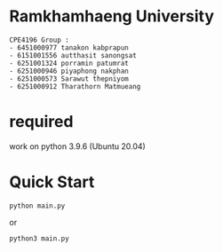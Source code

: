 # Ramkhamhaeng University
```
CPE4196 Group :
- 6451000977 tanakon kabprapun
- 6151001556 autthasit sanongsat
- 6251001324 porramin patumrat
- 6251000946 piyaphong nakphan
- 6251000573 Sarawut thepniyom
- 6251000912 Tharathorn Matmueang
```

# required
work on python 3.9.6 (Ubuntu 20.04)

# Quick Start
  
```
python main.py
```
or
```
python3 main.py
```

